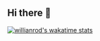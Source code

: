 ## Hi there 👋

<!--
**hojun-lee99/hojun-lee99** is a ✨ _special_ ✨ repository because its `README.md` (this file) appears on your GitHub profile.

Here are some ideas to get you started:

- 🔭 I’m currently working on ...
- 🌱 I’m currently learning ...
- 👯 I’m looking to collaborate on ...
- 🤔 I’m looking for help with ...
- 💬 Ask me about ...
- 📫 How to reach me: ...
- 😄 Pronouns: ...
- ⚡ Fun fact: ...
-->

<!-- IDE의 활동이 기록 -->
[![willianrod's wakatime stats](https://github-readme-stats.vercel.app/api/wakatime?username=[magik99])]()
